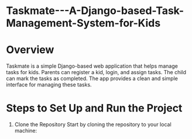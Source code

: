 # Taskmate---A-Django-based-Task-Management-System-for-Kids

# Overview
Taskmate is a simple Django-based web application that helps manage tasks for kids. Parents can register a kid, login, and assign tasks. The child can mark the tasks as completed. The app provides a clean and simple interface for managing these tasks.

# Steps to Set Up and Run the Project
 
1. Clone the Repository
Start by cloning the repository to your local machine:
